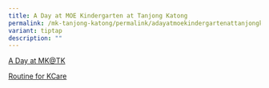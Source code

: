```yaml
---
title: A Day at MOE Kindergarten at Tanjong Katong
permalink: /mk-tanjong-katong/permalink/adayatmoekindergartenattanjongkatong/
variant: tiptap
description: ""
---
```

<p></p>
<p><a href="https://drive.google.com/file/d/1uTnkTBs4HelzXhOyk4jlesKa6NTQsd9V/view?usp=sharing" rel="noopener noreferrer nofollow" target="_blank">A Day at MK@TK</a>
</p>
<p><a href="https://drive.google.com/file/d/1ok2hp8B5HnUohe9CNEWfVuS6U9G8RApc/view?usp=sharing" rel="noopener noreferrer nofollow" target="_blank">Routine for KCare</a>
<a rel="noopener noreferrer nofollow" target="_blank"></a>
</p>